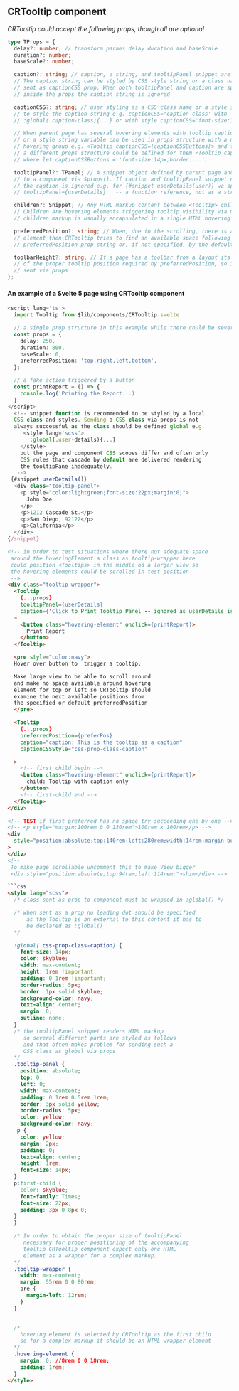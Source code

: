 ## CRTooltip component

_CRTooltip could accept the following props, though all are optional_

```typescript
type TProps = {
  delay?: number; // transform params delay duration and baseScale
  duration?: number;
  baseScale?: number;

  caption?: string; // caption, a string, and tooltipPanel snippet are mutually exclusive.
  // The caption string can be styled by CSS style string or a class name
  // sent as captionCSS prop. When both tooltipPanel and caption are specified
  // inside the props the caption string is ignored

  captionCSS?: string; // user styling as a CSS class name or a style string applied
  // to style the caption string e.g. captionCSS="caption-class' with
  // :global(.caption-class){...} or with style captionCSS='font-size:14px; color:orange;'

  // When parent page has several hovering elements with tooltip captions the one class name
  // or a style string variable can be used in props structure with a name specific to that
  // hovering group e.g. <Tooltip captionCSS={captionCSSButtons}> and for another group
  // a different props structure could be defined for them <Tooltip captionCSS={captionCSSNotes}>
  // where let captionCSSButtons = 'font-size:14px;border:...';

  tooltipPanel?: TPanel; // A snippet object defined by parent page and sent as object name
  // to a component via $props(). If caption and tooltipPanel snippet names are both specified
  // the caption is ignored e.g. for {#snippet userDetails(user)} we specify $props()
  // tooltipPanel={userDetails}   -- a function reference, not as a string tooltipPanel="userDetails"

  children?: Snippet; // Any HTML markup content between <Tooltip> children... </Tooltip> tags.
  // Children are hovering elements triggering tooltip visibility via mouseenter/mouseleave so
  // children markup is usually encapsulated in a single HTML hovering element, which is recommended.

  preferredPosition?: string; // When, due to the scrolling, there is a lack of space around the hovering
  // element then CRTooltip tries to find an available space following the recommended sequence by the
  // preferredPosition prop string or, if not specified, by the default one 'top,left,right,bottom'.

  toolbarHeight?: string; // If a page has a toolbar from a layout its height would impact the calculation
  // of the proper tooltip position required by preferredPosition, so its toolbarHeight as a number should be
  // sent via props
};
```

#### An example of a Svelte 5 page using CRTooltip component

```typescript
<script lang='ts'>
  import Tooltip from $lib/components/CRTooltip.svelte

  // a single prop structure in this example while there could be several
  const props = {
    delay: 250,
    duration: 800,
    baseScale: 0,
    preferredPosition: 'top,right,left,bottom',
  };

  // a fake action triggered by a button
  const printReport = () => {
    console.log('Printing the Report...)
  }
</script>
  <!-- snippet function is recommended to be styled by a local
  CSS class and styles. Sending a CSS class via props is not
  always successful as the class should be defined global e.g.
     <style lang='scss'>
       :global(.user-details){...}
    </style>
    but the page and component CSS scopes differ and often only
    CSS rules that cascade by default are delivered rendering
    the tooltipPane inadequately.
   -->
 {#snippet userDetails()}
  <div class="tooltip-panel">
    <p style="color:lightgreen;font-size:22px;margin:0;">
      John Doe
    </p>
    <p>1212 Cascade St.</p>
    <p>San Diego, 92122</p>
    <p>California</p>
  </div>
{/snippet}
```

````html
<!-- in order to test situations where there not adequate space
 around the hoveringElement a class as tooltip-wrapper here
 could position <Tooltips> in the middle od a larger view so
 the hovering elements could be scrolled in test position
 -->
<div class="tooltip-wrapper">
  <Tooltip
    {...props}
    tooltipPanel={userDetails}
    caption={'Click to Print Tooltip Panel -- ignored as userDetails is provided'}
  >
    <button class="hovering-element" onclick={printReport}>
      Print Report
    </button>
  </Tooltip>

  <pre style="color:navy">
  Hover over button to  trigger a tooltip.

  Make large view to be able to scroll around
  and make no space available around hovering
  element for top or left so CRTooltip should
  examine the next available positions from
  the specified or default preferredPosition
  </pre>

  <Tooltip
    {...props}
    preferredPosition={preferPos}
    caption="caption: This is the tooltip as a caption"
    captionCSSStyle="css-prop-class-caption"

  >
    <!-- first child begin -->
    <button class="hovering-element" onclick={printReport}>
      child: Tooltip with caption only
    </button>
    <!-- first-child end -->
  </Tooltip>
</div>

<!-- TEST if first preferred has no space try succeeding one by one -->
<!-- <p style="margin:100rem 0 0 130rem">100rem x 100rem</p> -->
<div
  style="position:absolute;top:140rem;left:280rem;width:14rem;margin-bottom:2rem !important;"
>
</div>
<!--
 To make page scrollable uncomment this to make View bigger
 <div style="position:absolute;top:94rem;left:114rem;">shim</div> -->

```css
<style lang="scss">
  /* class sent as prop to component must be wrapped in :global() */

  /* when sent as a prop no leading dot should be specified
      as the Tooltip is an external to this content it has to
      be declared as :global()
  */

  :global(.css-prop-class-caption) {
    font-size: 14px;
    color: skyblue;
    width: max-content;
    height: 1rem !important;
    padding: 0 1rem !important;
    border-radius: 5px;
    border: 1px solid skyblue;
    background-color: navy;
    text-align: center;
    margin: 0;
    outline: none;
  }
  /* the tooltipPanel snippet renders HTML markup
     so several different parts are styled as follows
     and that often makes problem for sending such a
     CSS class as global via props
  */
  .tooltip-panel {
    position: absolute;
    top: 0;
    left: 0;
    width: max-content;
    padding: 0 1rem 0.5rem 1rem;
    border: 3px solid yellow;
    border-radius: 5px;
    color: yellow;
    background-color: navy;
   p {
    color: yellow;
    margin: 2px;
    padding: 0;
    text-align: center;
    height: 1rem;
    font-size: 14px;
  }
  p:first-child {
    color: skyblue;
    font-family: Times;
    font-size: 22px;
    padding: 3px 0 8px 0;
  }
  }

  /* In order to obtain the proper size of tooltipPanel
     necessary for proper positioning of the accompanying
     tooltip CRTooltip component expect only one HTML
     element as a wrapper for a complex markup.
  */
  .tooltip-wrapper {
    width: max-content;
    margin: 55rem 0 0 80rem;
    pre {
      margin-left: 12rem;
    }
  }


  /*
    hovering element is selected by CRTooltip as the first child
    so for a complex markup it should be an HTML wrapper element
  */
  .hovering-element {
    margin: 0; //8rem 0 0 18rem;
    padding: 1rem;
  }
</style>
````
